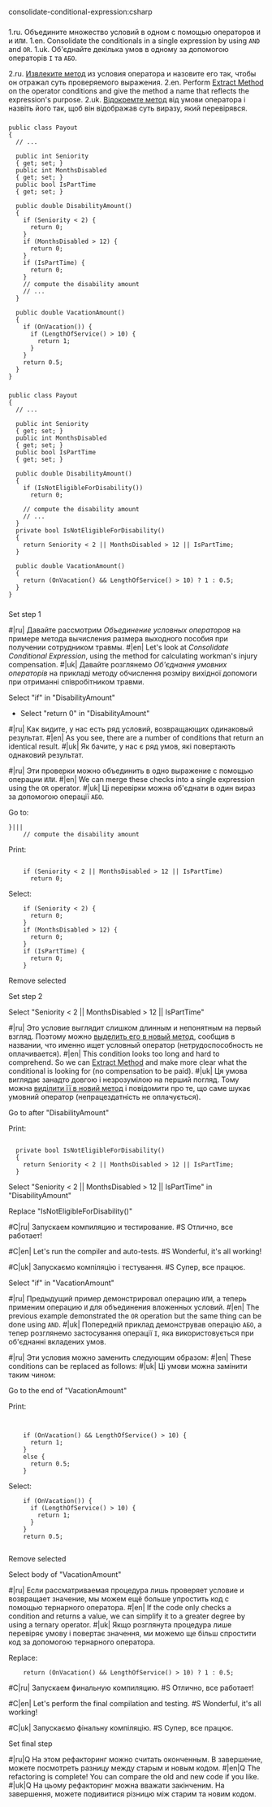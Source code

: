 consolidate-conditional-expression:csharp

###

1.ru. Объедините множество условий в одном с помощью операторов <code>И</code> и <code>ИЛИ</code>.
1.en. Consolidate the conditionals in a single expression by using <code>AND</code> and <code>OR</code>.
1.uk. Об'єднайте декілька умов в одному за допомогою операторів <code>І</code> та <code>АБО</code>.

2.ru. <a href="/extract-method">Извлеките метод</a> из условия оператора и назовите его так, чтобы он отражал суть проверяемого выражения.
2.en. Perform <a href="/extract-method">Extract Method</a> on the operator conditions and give the method a name that reflects the expression's purpose.
2.uk. <a href="/extract-method">Відокремте метод</a> від умови оператора і назвіть його так, щоб він відображав суть виразу, який перевірявся.



###

```
public class Payout
{
  // ...

  public int Seniority
  { get; set; }
  public int MonthsDisabled
  { get; set; }
  public bool IsPartTime
  { get; set; }

  public double DisabilityAmount()
  {
    if (Seniority < 2) {
      return 0;
    }
    if (MonthsDisabled > 12) {
      return 0;
    }
    if (IsPartTime) {
      return 0;
    }
    // compute the disability amount
    // ...
  }

  public double VacationAmount()
  {
    if (OnVacation()) {
      if (LengthOfService() > 10) {
        return 1;
      }
    }
    return 0.5;
  }
}
```

###

```
public class Payout
{
  // ...

  public int Seniority
  { get; set; }
  public int MonthsDisabled
  { get; set; }
  public bool IsPartTime
  { get; set; }

  public double DisabilityAmount()
  {
    if (IsNotEligibleForDisability())
      return 0;

    // compute the disability amount
    // ...
  }
  private bool IsNotEligibleForDisability()
  {
    return Seniority < 2 || MonthsDisabled > 12 || IsPartTime;
  }

  public double VacationAmount()
  {
    return (OnVacation() && LengthOfService() > 10) ? 1 : 0.5;
  }
}
```

###

Set step 1

#|ru| Давайте рассмотрим <i>Объединение условных операторов</i> на примере метода вычисления размера выходного пособия при получении сотрудником травмы.
#|en| Let's look at <i>Consolidate Conditional Expression</i>, using the method for calculating workman's injury compensation.
#|uk| Давайте розглянемо <i>Об'єднання умовних операторів</i> на прикладі методу обчислення розміру вихідної допомоги при отриманні співробітником травми.

Select "if" in "DisabilityAmount"
+ Select "return 0" in "DisabilityAmount"

#|ru| Как видите, у нас есть ряд условий, возвращающих одинаковый результат.
#|en| As you see, there are a number of conditions that return an identical result.
#|uk| Як бачите, у нас є ряд умов, які повертають однаковий результат.

#|ru| Эти проверки можно объединить в одно выражение с помощью операции <code>ИЛИ</code>.
#|en| We can merge these checks into a single expression using the <code>OR</code> operator.
#|uk| Ці перевірки можна об'єднати в один вираз за допомогою операції <code>АБО</code>.

Go to:
```
}|||
    // compute the disability amount
```

Print:
```

    if (Seniority < 2 || MonthsDisabled > 12 || IsPartTime)
      return 0;

```

Select:
```
    if (Seniority < 2) {
      return 0;
    }
    if (MonthsDisabled > 12) {
      return 0;
    }
    if (IsPartTime) {
      return 0;
    }

```

Remove selected

Set step 2

Select "Seniority < 2 || MonthsDisabled > 12 || IsPartTime"

#|ru| Это условие выглядит слишком длинным и непонятным на первый взгляд. Поэтому можно <a href="/ru/extract-method">выделить его в новый метод</a>, сообщив в названии, что именно ищет условный оператор (нетрудоспособность не оплачивается).
#|en| This condition looks too long and hard to comprehend. So we can <a href="/extract-method">Extract Method</a> and make more clear what the conditional is looking for (no compensation to be paid).
#|uk| Ця умова виглядає занадто довгою і незрозумілою на перший погляд. Тому можна <a href="/uk/extract-method">виділити її в новий метод</a> і повідомити про те, що саме шукає умовний оператор (непрацездатність не оплачується).

Go to after "DisabilityAmount"

Print:
```

  private bool IsNotEligibleForDisability()
  {
    return Seniority < 2 || MonthsDisabled > 12 || IsPartTime;
  }
```

Select "Seniority < 2 || MonthsDisabled > 12 || IsPartTime" in "DisabilityAmount"

Replace "IsNotEligibleForDisability()"

#C|ru| Запускаем компиляцию и тестирование.
#S Отлично, все работает!

#C|en| Let's run the compiler and auto-tests.
#S Wonderful, it's all working!

#C|uk| Запускаємо компіляцію і тестування.
#S Супер, все працює.

Select "if" in "VacationAmount"

#|ru| Предыдущий пример демонстрировал операцию <code>ИЛИ</code>, а теперь применим операцию <code>И</code> для объединения вложенных условий.
#|en| The previous example demonstrated the <code>OR</code> operation but the same thing can be done using <code>AND</code>.
#|uk| Попередній приклад демонстрував операцію <code>АБО</code>, а тепер розглянемо застосування операції <code>І</code>, яка використовується при об'єднанні вкладених умов.

#|ru| Эти условия можно заменить следующим образом:
#|en| These conditions can be replaced as follows:
#|uk| Ці умови можна замінити таким чином:

Go to the end of "VacationAmount"

Print:
```


    if (OnVacation() && LengthOfService() > 10) {
      return 1;
    }
    else {
      return 0.5;
    }
```

Select:
```
    if (OnVacation()) {
      if (LengthOfService() > 10) {
        return 1;
      }
    }
    return 0.5;


```

Remove selected

Select body of "VacationAmount"

#|ru| Если рассматриваемая процедура лишь проверяет условие и возвращает значение, мы можем ещё больше упростить код с помощью тернарного оператора.
#|en| If the code only checks a condition and returns a value, we can simplify it to a greater degree by using a ternary operator.
#|uk| Якщо розглянута процедура лише перевіряє умову і повертає значення, ми можемо ще більш спростити код за допомогою тернарного оператора.

Replace:
```
    return (OnVacation() && LengthOfService() > 10) ? 1 : 0.5;
```

#C|ru| Запускаем финальную компиляцию.
#S Отлично, все работает!

#C|en| Let's perform the final compilation and testing.
#S Wonderful, it's all working!

#C|uk| Запускаємо фінальну компіляцію.
#S Супер, все працює.

Set final step

#|ru|Q На этом рефакторинг можно считать оконченным. В завершение, можете посмотреть разницу между старым и новым кодом.
#|en|Q The refactoring is complete! You can compare the old and new code if you like.
#|uk|Q На цьому рефакторинг можна вважати закінченим. На завершення, можете подивитися різницю між старим та новим кодом.